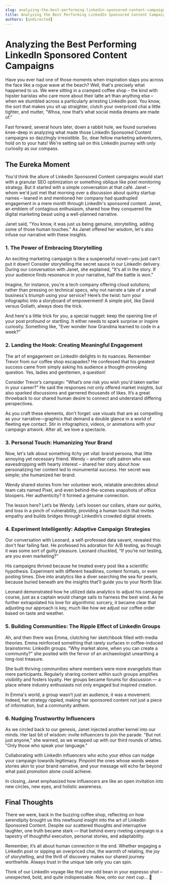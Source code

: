 ```yaml
---
slug: analyzing-the-best-performing-linkedin-sponsored-content-campaigns
title: Analyzing the Best Performing LinkedIn Sponsored Content Campaigns
authors: [undirected]
---
```



# Analyzing the Best Performing LinkedIn Sponsored Content Campaigns

Have you ever had one of those moments when inspiration slaps you across the face like a rogue wave at the beach? Well, that's precisely what happened to us. We were sitting in a cramped coffee shop – the kind with hipster baristas who care more about their latte art than anything else – when we stumbled across a particularly arresting LinkedIn post. You know, the sort that makes you sit up straighter, clutch your overpriced chai a little tighter, and mutter, “Whoa, now that’s what social media dreams are made of.”

Fast forward, several hours later, down a rabbit hole, we found ourselves knee-deep in analyzing what made those LinkedIn Sponsored Content campaigns so dazzlingly irresistible. So, dear fellow marketing adventurers, hold on to your hats! We're setting sail on this LinkedIn journey with only curiosity as our compass.

## The Eureka Moment

You'd think the allure of LinkedIn Sponsored Content campaigns would start with a granular SEO optimization or something oblique like pixel monitoring strategy. But it started with a simple conversation at that café. Janet – whom we'd just met that morning over a discussion about quirky startup names – leaned in and mentioned her company had quadrupled engagement in a mere month through LinkedIn's sponsored content. Janet, an emblem of contagious enthusiasm, shared how they conquered the digital marketing beast using a well-planned narrative.

Janet said, "You know, it was just us being genuine, storytelling, adding some of those human touches." As Janet offered her wisdom, let's also infuse our narrative with these insights.

### 1. The Power of Embracing Storytelling

An exciting marketing campaign is like a suspenseful novel—you just can't put it down! Consider storytelling the secret sauce in our LinkedIn delivery. During our conversation with Janet, she explained, "It's all in the story. If your audience finds resonance in your narrative, half the battle is won."

Imagine, for instance, you’re a tech company offering cloud solutions; rather than pressing on technical specs, why not narrate a tale of a small business's triumph using your service? Here’s the twist: turn your infographic into a storyboard of empowerment! A simple plot, like David versus Goliath, always does the trick.

And here's a little trick for you, a special nugget: keep the opening line of your post profound or startling. It either needs to spark surprise or inspire curiosity. Something like, "Ever wonder how Grandma learned to code in a week?"

### 2. Landing the Hook: Creating Meaningful Engagement

The art of engagement on LinkedIn delights in its nuances. Remember Trevor from our coffee shop escapades? He confessed that his greatest success came from simply asking his audience a thought-provoking question. Yes, ladies and gentlemen, a question!

Consider Trevor’s campaign: "What’s one risk you wish you'd taken earlier in your career?" He said the responses not only offered market insights, but also sparked discussions and garnered thousands of likes. It’s a great throwback to our shared human desire to connect and understand differing perspectives.

As you craft these elements, don't forget: use visuals that are as compelling as your narrative—graphics that demand a double glance in a world of fleeting eye contact. Stir in infographics, videos, or animations with your campaign artwork. After all, we love a spectacle.

### 3. Personal Touch: Humanizing Your Brand

Now, let's talk about something itchy yet vital: brand persona, that little annoying yet necessary friend. Wendy – another café patron who was eavesdropping with hearty interest – shared her story about how personalizing her content led to monumental success. Her secret was simple; she humanized her brand.

Wendy shared stories from her volunteer work, relatable anecdotes about team cats named Pixel, and even behind-the-scenes snapshots of office bloopers. Her authenticity? It formed a genuine connection.

The lesson here? Let’s be Wendy. Let’s loosen our collars, share our quirks, and toss in a pinch of vulnerability, providing a human touch that invites empathy and builds bridges through LinkedIn’s crowded digital streets.

### 4. Experiment Intelligently: Adaptive Campaign Strategies

Our conversation with Leonard, a self-professed data savant, revealed this: don't fear failing fast. He professed his adoration for A/B testing, as though it was some sort of guilty pleasure. Leonard chuckled, “If you’re not testing, are you even marketing?”

His campaigns thrived because he treated every post like a scientific hypothesis. Experiment with different headlines, content formats, or even posting times. Dive into analytics like a diver searching the sea for pearls, because buried beneath are the insights that’ll guide you to your North Star.

Leonard demonstrated how he utilized data analytics to adjust his campaign course, just as a captain would change sails to harness the best wind. As he further extrapolated his love for algorithmic sorcery, it became clear that adjusting our approach is key, much like how we adjust our coffee order based on taste and weather.

### 5. Building Communities: The Ripple Effect of LinkedIn Groups

Ah, and then there was Emma, clutching her sketchbook filled with media theories. Emma reinforced something that rarely surfaces in coffee-induced brainstorms: LinkedIn groups. "Why market alone, when you can create a community?" she posited with the fervor of an archaeologist unearthing a long-lost treasure.

She built thriving communities where members were more evangelists than mere participants. Regularly sharing content within such groups amplifies visibility and fosters loyalty. Her groups became forums for discussion — a place where industry enthusiasts not only engaged but inspired creation.

In Emma's world, a group wasn’t just an audience, it was a movement. Indeed, her strategy rippled, making her sponsored content not just a piece of information, but a community anthem.

### 6. Nudging Trustworthy Influencers

As we circled back to our genesis, Janet injected another kernel into our minds. Her last bit of wisdom: invite influencers to join the parade. "But not just anyone," she warned, as we wrapped up with our third rounds of lattes. "Only those who speak your language."

Collaborating with LinkedIn influencers who echo your ethos can nudge your campaign towards legitimacy. Pinpoint the ones whose words weave stories akin to your brand narrative, and your message will echo far beyond what paid promotion alone could achieve.

In closing, Janet emphasized how influencers are like an open invitation into new circles, new eyes, and holistic awareness.

## Final Thoughts

There we were, back in the buzzing coffee shop, reflecting on how serendipity brought us this newfound insight into the art of LinkedIn Sponsored Content. Despite our scattered thoughts and interruptive laughter, one truth became stark — that behind every riveting campaign is a tapestry of thoughtful execution, personal stories, and adaptability.

Remember, it’s all about human connection in the end. Whether engaging a LinkedIn post or sipping an overpriced chai, the warmth of relating, the joy of storytelling, and the thrill of discovery makes our shared journey worthwhile. Always trust in the unique tale only you can spin. 

Think of our LinkedIn voyage like that one odd bean in your espresso shot – unexpected, bold, and quite indispensable. Now, onto our next cup... 🥂

